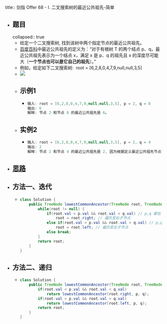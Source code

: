 title:: 剑指 Offer 68 - I. 二叉搜索树的最近公共祖先-简单

- ## 题目
  collapsed:: true
	- 给定一个二叉搜索树, 找到该树中两个指定节点的最近公共祖先。
	- [百度百科](https://baike.baidu.com/item/%E6%9C%80%E8%BF%91%E5%85%AC%E5%85%B1%E7%A5%96%E5%85%88/8918834?fr=aladdin)中最近公共祖先的定义为：“对于有根树 T 的两个结点 p、q，最近公共祖先表示为一个结点 x，满足 x 是 p、q 的祖先且 x 的深度尽可能大（**一个节点也可以是它自己的祖先**）。”
	- 例如，给定如下二叉搜索树:  root = [6,2,8,0,4,7,9,null,null,3,5]
	- ![](https://assets.leetcode-cn.com/aliyun-lc-upload/uploads/2018/12/14/binarysearchtree_improved.png)
	- ## 示例1
		- ```java
		  输入: root = [6,2,8,0,4,7,9,null,null,3,5], p = 2, q = 8
		  输出: 6 
		  解释: 节点 2 和节点 8 的最近公共祖先是 6。
		  ```
	- ## 实例2
		- ```java
		  输入: root = [6,2,8,0,4,7,9,null,null,3,5], p = 2, q = 4
		  输出: 2
		  解释: 节点 2 和节点 4 的最近公共祖先是 2, 因为根据定义最近公共祖先节点可以为节点本身。
		  ```
- ## [思路](https://leetcode.cn/problems/er-cha-sou-suo-shu-de-zui-jin-gong-gong-zu-xian-lcof/solutions/216894/mian-shi-ti-68-i-er-cha-sou-suo-shu-de-zui-jin-g-7/)
- ## 方法一、迭代
	- ```java
	  class Solution {
	      public TreeNode lowestCommonAncestor(TreeNode root, TreeNode p, TreeNode q) {
	          while(root != null) {
	              if(root.val < p.val && root.val < q.val) // p,q 都在 root 的右子树中
	                  root = root.right; // 遍历至右子节点
	              else if(root.val > p.val && root.val > q.val) // p,q 都在 root 的左子树中
	                  root = root.left; // 遍历至左子节点
	              else break;
	          }
	          return root;
	      }
	  }
	  ```
- ## 方法二、递归
	- ```java
	  class Solution {
	      public TreeNode lowestCommonAncestor(TreeNode root, TreeNode p, TreeNode q) {
	          if(root.val < p.val && root.val < q.val)
	              return lowestCommonAncestor(root.right, p, q);
	          if(root.val > p.val && root.val > q.val)
	              return lowestCommonAncestor(root.left, p, q);
	          return root;
	      }
	  }
	  ```